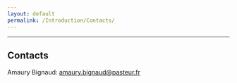 ```yaml
---
layout: default
permalink: /Introduction/Contacts/
---
```


---
## Contacts 

Amaury Bignaud: [amaury.bignaud@pasteur.fr](mailto:amaury.bignaud@pasteur.fr)
